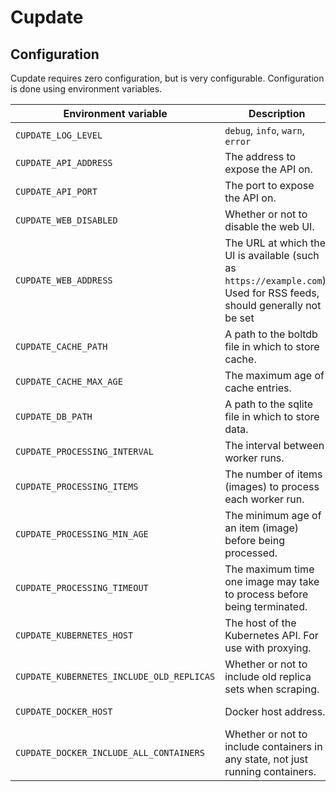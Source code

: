 # Cupdate

## Configuration

Cupdate requires zero configuration, but is very configurable. Configuration is
done using environment variables.

| Environment variable                      | Description                                                                                                           | Default                     |
| ----------------------------------------- | --------------------------------------------------------------------------------------------------------------------- | --------------------------- |
| `CUPDATE_LOG_LEVEL`                       | `debug`, `info`, `warn`, `error`                                                                                      | `info`                      |
| `CUPDATE_API_ADDRESS`                     | The address to expose the API on.                                                                                     | `0.0.0.0`                   |
| `CUPDATE_API_PORT`                        | The port to expose the API on.                                                                                        | `8080`                      |
| `CUPDATE_WEB_DISABLED`                    | Whether or not to disable the web UI.                                                                                 | `false`                     |
| `CUPDATE_WEB_ADDRESS`                     | The URL at which the UI is available (such as `https://example.com`). Used for RSS feeds, should generally not be set | Automatically resolved      |
| `CUPDATE_CACHE_PATH`                      | A path to the boltdb file in which to store cache.                                                                    | `cachev1.boltdb`            |
| `CUPDATE_CACHE_MAX_AGE`                   | The maximum age of cache entries.                                                                                     | `24h`                       |
| `CUPDATE_DB_PATH`                         | A path to the sqlite file in which to store data.                                                                     | `dbv1.sqlite`               |
| `CUPDATE_PROCESSING_INTERVAL`             | The interval between worker runs.                                                                                     | `1h`                        |
| `CUPDATE_PROCESSING_ITEMS`                | The number of items (images) to process each worker run.                                                              | `10`                        |
| `CUPDATE_PROCESSING_MIN_AGE`              | The minimum age of an item (image) before being processed.                                                            | `72h`                       |
| `CUPDATE_PROCESSING_TIMEOUT`              | The maximum time one image may take to process before being terminated.                                               | `2m`                        |
| `CUPDATE_KUBERNETES_HOST`                 | The host of the Kubernetes API. For use with proxying.                                                                | Required to use Kubernetes. |
| `CUPDATE_KUBERNETES_INCLUDE_OLD_REPLICAS` | Whether or not to include old replica sets when scraping.                                                             | `false`                     |
| `CUPDATE_DOCKER_HOST`                     | Docker host address.                                                                                                  | Required to use Docker.     |
| `CUPDATE_DOCKER_INCLUDE_ALL_CONTAINERS`   | Whether or not to include containers in any state, not just running containers.                                       | `false`                     |
